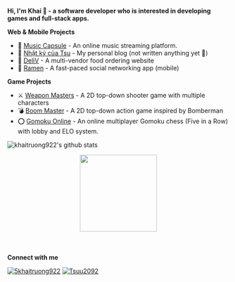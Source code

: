 **Hi, I'm Khai 👋 - a software developer who is interested in developing games and full-stack apps.**

**Web & Mobile Projects**

- 🎵 [Music Capsule](https://musiccapsule.netlify.app/) - An online music streaming platform.
- 🌙 [Nhật ký của Tsu](https://nhatkycuatsu.vercel.app/) - My personal blog (not written anything yet 🙂)
- 🍖 [DeliV](https://deli-v.netlify.app/) - A multi-vendor food ordering website
- 🍜 [Ramen](https://github.com/RamenTeam/ramen) - A fast-paced social networking app (mobile)

**Game Projects**

- ⚔️ [Weapon Masters](https://khaitruong922.itch.io/weapon-masters) - A 2D top-down shooter game with multiple characters
- 💣 [Boom Master](https://khaitruong922.itch.io/boom-master) - A 2D top-down action game inspired by Bomberman
- ⭕ [Gomoku Online](https://gomokuonline.netlify.app/) - An online multiplayer Gomoku chess (Five in a Row) with lobby and ELO system.

![khaitruong922's github stats](https://github-readme-stats.vercel.app/api?username=khaitruong922&count_private=true&show_icons=true&theme=radical)

<div align="center" style="margin-bottom: 50px">
    <a href="https://github.com/antonkomarev/github-profile-views-counter">
        <img width="175px" src="https://komarev.com/ghpvc/?username=khaitruong922&color=ff66cc">
    </a>
</div>

**Connect with me**

[![5khaitruong922](https://user-images.githubusercontent.com/56820749/137717727-79882d53-e076-453a-8b27-8a749702e4e9.png)](https://www.linkedin.com/in/khaitruong922/)
[![Tsuu2092](https://user-images.githubusercontent.com/56820749/137717539-2ca5a40c-09c6-4f15-9cda-444c755a82b1.png)](https://www.youtube.com/c/Tsuu2092)

